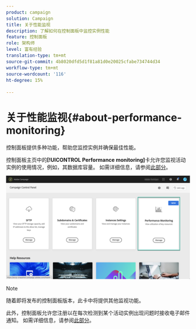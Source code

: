 ```yaml
---
product: campaign
solution: Campaign
title: 关于性能监视
description: 了解如何在控制面板中监控实例性能
feature: 控制面板
role: 架构师
level: 富有经验
translation-type: tm+mt
source-git-commit: 4b8020dfd5d1f81a81d0e20025cfabe734744d34
workflow-type: tm+mt
source-wordcount: '116'
ht-degree: 15%

---
```



# 关于性能监视{#about-performance-monitoring}

控制面板提供多种功能，帮助您监控实例并确保最佳性能。

控制面板主页中的&#x200B;**[!UICONTROL Performance monitoring]**&#x200B;卡允许您监视活动实例的使用情况，例如，其数据库容量。 如需详细信息，请参阅[此部分](../../performance-monitoring/using/database-monitoring.md)。

![](assets/performance_card.png)

>[!NOTE]
>
>随着即将发布的控制面板版本，此卡中将提供其他监视功能。

此外，控制面板允许您注册以在每次检测到某个活动实例出现问题时接收电子邮件通知。 如需详细信息，请参阅[此部分](../../performance-monitoring/using/email-alerting.md)。

